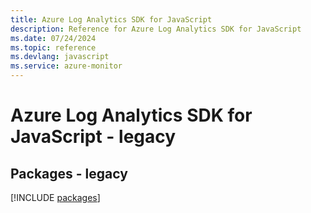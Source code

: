 ```yaml
---
title: Azure Log Analytics SDK for JavaScript
description: Reference for Azure Log Analytics SDK for JavaScript
ms.date: 07/24/2024
ms.topic: reference
ms.devlang: javascript
ms.service: azure-monitor
---
```

# Azure Log Analytics SDK for JavaScript - legacy
## Packages - legacy
[!INCLUDE [packages](log-analytics-index.md)]